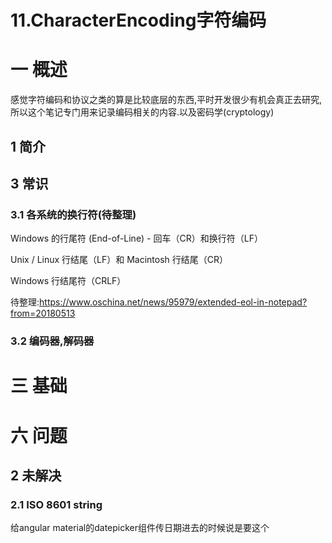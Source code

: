 # 11.CharacterEncoding字符编码

# 一 概述
感觉字符编码和协议之类的算是比较底层的东西,平时开发很少有机会真正去研究,所以这个笔记专门用来记录编码相关的内容.以及密码学(cryptology)

## 1 简介

## 3 常识
### 3.1 各系统的换行符(待整理)
Windows 的行尾符 (End-of-Line) - 回车（CR）和换行符（LF）

Unix / Linux 行结尾（LF）和 Macintosh 行结尾（CR）

Windows 行结尾符（CRLF）

待整理:https://www.oschina.net/news/95979/extended-eol-in-notepad?from=20180513

### 3.2 编码器,解码器

# 三 基础

# 六 问题
## 2 未解决
### 2.1 ISO 8601 string
给angular material的datepicker组件传日期进去的时候说是要这个
